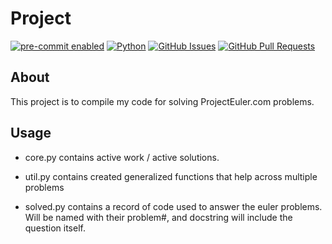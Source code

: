 # Project

[![pre-commit enabled](https://img.shields.io/badge/pre--commit-enabled-brightgreen?logo=pre-commit&logoColor=white)](https://pre-commit.com/)
[![Python](https://img.shields.io/pypi/pyversions/cookiecutter-hypermodern-python-instance)](https://www.python.org/downloads/release/python-3100/)
[![GitHub Issues](https://img.shields.io/github/issues/kylekap/PythonTemplate.svg)](https://github.com/kylekap/PythonTemplate/issues)
[![GitHub Pull Requests](https://img.shields.io/github/issues-pr/kylekap/PythonTemplate.svg)](https://github.com/kylekap/PythonTemplate/pulls)

## About

This project is to compile my code for solving ProjectEuler.com problems.

## Usage

- core.py contains active work / active solutions.

- util.py contains created generalized functions that help across multiple problems

- solved.py contains a record of code used to answer the euler problems. Will be named with their problem#, and docstring will include the question itself.
